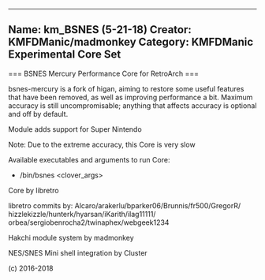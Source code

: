 -----------------------
Name: km_BSNES (5-21-18)
Creator: KMFDManic/madmonkey
Category: KMFDManic Experimental Core Set
-----------------------
=== BSNES Mercury Performance Core for RetroArch ===

bsnes-mercury is a fork of higan, aiming to restore some useful features that have been removed, as well as improving performance a bit. Maximum accuracy is still uncompromisable; anything that affects accuracy is optional and off by default.

Module adds support for Super Nintendo

Note: Due to the extreme accuracy, this Core is very slow

Available executables and arguments to run Core:
- /bin/bsnes <rom> <clover_args>

Core by libretro

libretro commits by:
Alcaro/arakerlu/bparker06/Brunnis/fr500/GregorR/
hizzlekizzle/hunterk/hyarsan/iKarith/ilag11111/
orbea/sergiobenrocha2/twinaphex/webgeek1234 

Hakchi module system by madmonkey

NES/SNES Mini shell integration by Cluster

(c) 2016-2018
